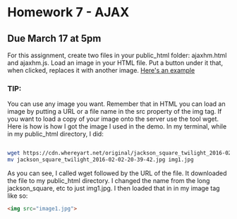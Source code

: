 # Homework 7 - AJAX

## Due March 17 at 5pm

For this assignment, create two files in your public_html folder: ajaxhm.html 
and ajaxhm.js. Load an image in your HTML file. Put a button under it that, 
when clicked, replaces it with another image. [Here's an 
example](https://drive.google.com/file/d/1q_nt7TZO1GdzBWrPK8SMTr0NHz-RCGmP/view)

### TIP:

You can use any image you want. Remember that in HTML you can load an image by 
putting a URL or a file name in the src property of the img tag.  If you want 
to load a copy of your image onto the server use the tool wget. Here is how is 
how I got the image I used in the demo. In my terminal, while in my public_html 
directory, I did: 

```bash

wget https://cdn.whereyart.net/original/jackson_square_twilight_2016-02-02-20-39-42.jpg
mv jackson_square_twilight_2016-02-02-20-39-42.jpg img1.jpg

```

As you can see, I called wget followed by the URL of the file. It downloaded 
the file to my public_html directory. I changed the name from the long 
jackson_square, etc to just img1.jpg.  I then loaded that in in my image tag 
like so:

```html
<img src="image1.jpg">
```


